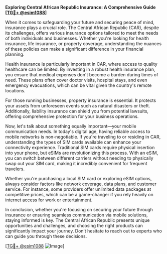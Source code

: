 **Exploring Central African Republic Insurance: A Comprehensive Guide [[TG💪+ @esim1088](https://t.me/s/esim1088)]**

When it comes to safeguarding your future and securing peace of mind, insurance plays a crucial role. The Central African Republic (CAR), despite its challenges, offers various insurance options tailored to meet the needs of both individuals and businesses. Whether you're looking for health insurance, life insurance, or property coverage, understanding the nuances of these policies can make a significant difference in your financial planning.

Health insurance is particularly important in CAR, where access to quality healthcare can be limited. By investing in a robust health insurance plan, you ensure that medical expenses don't become a burden during times of need. These plans often cover doctor visits, hospital stays, and even emergency evacuations, which can be vital given the country's remote locations.

For those running businesses, property insurance is essential. It protects your assets from unforeseen events such as natural disasters or theft. Additionally, liability insurance can shield you from potential lawsuits, offering comprehensive protection for your business operations.

Now, let's talk about something equally important—your mobile communication needs. In today's digital age, having reliable access to mobile networks is non-negotiable. If you're traveling to or residing in CAR, understanding the types of SIM cards available can enhance your connectivity experience. Traditional SIM cards require physical insertion into your phone, but eSIMs are revolutionizing this process. With an eSIM, you can switch between different carriers without needing to physically swap out your SIM card, making it incredibly convenient for frequent travelers.

Whether you're purchasing a local SIM card or exploring eSIM options, always consider factors like network coverage, data plans, and customer service. For instance, some providers offer unlimited data packages at competitive prices, which can be a game-changer if you rely heavily on internet access for work or entertainment.

In conclusion, whether you're focusing on securing your future through insurance or ensuring seamless communication via mobile solutions, staying informed is key. The Central African Republic presents unique opportunities and challenges, and choosing the right products can significantly impact your journey. Don’t hesitate to reach out to experts who can guide you through these decisions.

[[TG💪+ @esim1088](https://t.me/s/esim1088) ![Image](https://i.postimg.cc/Y0z9fWf4/image.png)]
